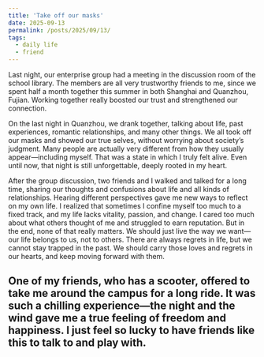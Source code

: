 ```yaml
---
title: 'Take off our masks'
date: 2025-09-13
permalink: /posts/2025/09/13/
tags:
  - daily life
  - friend
---
```


Last night, our enterprise group had a meeting in the discussion room of the school library.
The members are all very trustworthy friends to me, since we spent half a month together this summer in both Shanghai and Quanzhou, Fujian.
Working together really boosted our trust and strengthened our connection.

On the last night in Quanzhou, we drank together, talking about life, past experiences, romantic relationships, and many other things.
We all took off our masks and showed our true selves, without worrying about society’s judgment.
Many people are actually very different from how they usually appear—including myself.
That was a state in which I truly felt alive.
Even until now, that night is still unforgettable, deeply rooted in my heart.

After the group discussion, two friends and I walked and talked for a long time, sharing our thoughts and confusions about life and all kinds of relationships.
Hearing different perspectives gave me new ways to reflect on my own life.
I realized that sometimes I confine myself too much to a fixed track, and my life lacks vitality, passion, and change.
I cared too much about what others thought of me and struggled to earn reputation.
But in the end, none of that really matters.
We should just live the way we want—our life belongs to us, not to others.
There are always regrets in life, but we cannot stay trapped in the past.
We should carry those loves and regrets in our hearts, and keep moving forward with them.

One of my friends, who has a scooter, offered to take me around the campus for a long ride.
It was such a chilling experience—the night and the wind gave me a true feeling of freedom and happiness.
I just feel so lucky to have friends like this to talk to and play with.
------